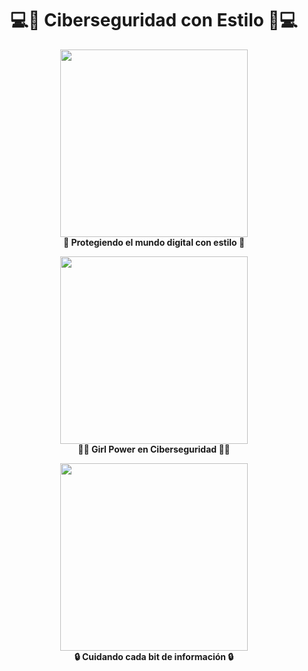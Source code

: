 <h1 align="center">💻🌸 Ciberseguridad con Estilo 🌸💻</h1>

<p align="center">
  <img src="https://raw.githubusercontent.com/Judycastro31/safe_ip_Telegram/main/img/cyber_girl_1.png" width="300"><br>
  <b>🌟 Protegiendo el mundo digital con estilo 🌟</b>
</p>

<p align="center">
  <img src="https://raw.githubusercontent.com/Judycastro31/safe_ip_Telegram/main/img/cyber_girl_2.png" width="300"><br>
  <b>👩‍💻 Girl Power en Ciberseguridad 👩‍💻</b>
</p>

<p align="center">
  <img src="https://raw.githubusercontent.com/Judycastro31/safe_ip_Telegram/main/img/cyber_girl_3.png" width="300"><br>
  <b>🔒 Cuidando cada bit de información 🔒</b>
</p>

<p align="center">
  <img src="https://raw.githubusercontent.com/Judycastro31/safe_ip_Telegram/main/img/cyber_girl_4


